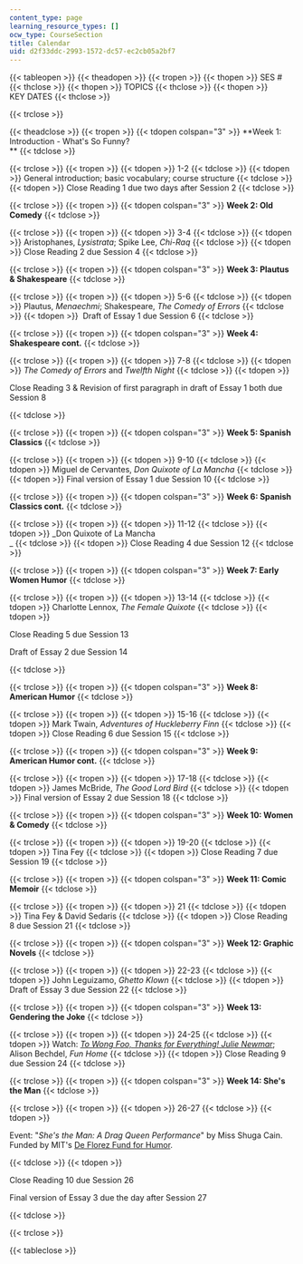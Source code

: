 ```yaml
---
content_type: page
learning_resource_types: []
ocw_type: CourseSection
title: Calendar
uid: d2f33ddc-2993-1572-dc57-ec2cb05a2bf7
---
```


{{< tableopen >}}
{{< theadopen >}}
{{< tropen >}}
{{< thopen >}}
SES #
{{< thclose >}}
{{< thopen >}}
TOPICS
{{< thclose >}}
{{< thopen >}}
KEY DATES
{{< thclose >}}

{{< trclose >}}

{{< theadclose >}}
{{< tropen >}}
{{< tdopen colspan="3" >}}
**Week 1: Introduction - What's So Funny?  
**
{{< tdclose >}}

{{< trclose >}}
{{< tropen >}}
{{< tdopen >}}
1-2
{{< tdclose >}}
{{< tdopen >}}
General introduction; basic vocabulary; course structure
{{< tdclose >}}
{{< tdopen >}}
Close Reading 1 due two days after Session 2
{{< tdclose >}}

{{< trclose >}}
{{< tropen >}}
{{< tdopen colspan="3" >}}
**Week 2: Old Comedy**
{{< tdclose >}}

{{< trclose >}}
{{< tropen >}}
{{< tdopen >}}
3-4
{{< tdclose >}}
{{< tdopen >}}
Aristophanes, _Lysistrata_; Spike Lee, _Chi-Raq_
{{< tdclose >}}
{{< tdopen >}}
Close Reading 2 due Session 4
{{< tdclose >}}

{{< trclose >}}
{{< tropen >}}
{{< tdopen colspan="3" >}}
**Week 3: Plautus & Shakespeare**
{{< tdclose >}}

{{< trclose >}}
{{< tropen >}}
{{< tdopen >}}
5-6
{{< tdclose >}}
{{< tdopen >}}
Plautus, _Menaechmi_; Shakespeare, _The Comedy of Errors_
{{< tdclose >}}
{{< tdopen >}}
 Draft of Essay 1 due Session 6
{{< tdclose >}}

{{< trclose >}}
{{< tropen >}}
{{< tdopen colspan="3" >}}
**Week 4: Shakespeare cont.**
{{< tdclose >}}

{{< trclose >}}
{{< tropen >}}
{{< tdopen >}}
7-8
{{< tdclose >}}
{{< tdopen >}}
_The Comedy of Errors_ and _Twelfth Night_
{{< tdclose >}}
{{< tdopen >}}


Close Reading 3 & Revision of first paragraph in draft of Essay 1 both due Session 8


{{< tdclose >}}

{{< trclose >}}
{{< tropen >}}
{{< tdopen colspan="3" >}}
**Week 5: Spanish Classics**
{{< tdclose >}}

{{< trclose >}}
{{< tropen >}}
{{< tdopen >}}
9-10
{{< tdclose >}}
{{< tdopen >}}
Miguel de Cervantes, _Don Quixote of La Mancha_
{{< tdclose >}}
{{< tdopen >}}
Final version of Essay 1 due Session 10
{{< tdclose >}}

{{< trclose >}}
{{< tropen >}}
{{< tdopen colspan="3" >}}
**Week 6: Spanish Classics cont.**
{{< tdclose >}}

{{< trclose >}}
{{< tropen >}}
{{< tdopen >}}
11-12
{{< tdclose >}}
{{< tdopen >}}
_Don Quixote of La Mancha  
_
{{< tdclose >}}
{{< tdopen >}}
Close Reading 4 due Session 12
{{< tdclose >}}

{{< trclose >}}
{{< tropen >}}
{{< tdopen colspan="3" >}}
**Week 7: Early Women Humor**
{{< tdclose >}}

{{< trclose >}}
{{< tropen >}}
{{< tdopen >}}
13-14
{{< tdclose >}}
{{< tdopen >}}
Charlotte Lennox, _The Female Quixote_
{{< tdclose >}}
{{< tdopen >}}


Close Reading 5 due Session 13

Draft of Essay 2 due Session 14


{{< tdclose >}}

{{< trclose >}}
{{< tropen >}}
{{< tdopen colspan="3" >}}
**Week 8: American Humor**
{{< tdclose >}}

{{< trclose >}}
{{< tropen >}}
{{< tdopen >}}
15-16
{{< tdclose >}}
{{< tdopen >}}
Mark Twain, _Adventures of Huckleberry Finn_
{{< tdclose >}}
{{< tdopen >}}
Close Reading 6 due Session 15
{{< tdclose >}}

{{< trclose >}}
{{< tropen >}}
{{< tdopen colspan="3" >}}
**Week 9: American Humor cont.**
{{< tdclose >}}

{{< trclose >}}
{{< tropen >}}
{{< tdopen >}}
17-18
{{< tdclose >}}
{{< tdopen >}}
James McBride, _The Good Lord Bird_
{{< tdclose >}}
{{< tdopen >}}
Final version of Essay 2 due Session 18
{{< tdclose >}}

{{< trclose >}}
{{< tropen >}}
{{< tdopen colspan="3" >}}
**Week 10: Women & Comedy**
{{< tdclose >}}

{{< trclose >}}
{{< tropen >}}
{{< tdopen >}}
19-20
{{< tdclose >}}
{{< tdopen >}}
Tina Fey
{{< tdclose >}}
{{< tdopen >}}
Close Reading 7 due Session 19
{{< tdclose >}}

{{< trclose >}}
{{< tropen >}}
{{< tdopen colspan="3" >}}
**Week 11: Comic Memoir**
{{< tdclose >}}

{{< trclose >}}
{{< tropen >}}
{{< tdopen >}}
21
{{< tdclose >}}
{{< tdopen >}}
Tina Fey & David Sedaris
{{< tdclose >}}
{{< tdopen >}}
Close Reading 8 due Session 21
{{< tdclose >}}

{{< trclose >}}
{{< tropen >}}
{{< tdopen colspan="3" >}}
**Week 12: Graphic Novels**
{{< tdclose >}}

{{< trclose >}}
{{< tropen >}}
{{< tdopen >}}
22-23
{{< tdclose >}}
{{< tdopen >}}
John Leguizamo, _Ghetto Klown_
{{< tdclose >}}
{{< tdopen >}}
Draft of Essay 3 due Session 22
{{< tdclose >}}

{{< trclose >}}
{{< tropen >}}
{{< tdopen colspan="3" >}}
**Week 13: Gendering the Joke**
{{< tdclose >}}

{{< trclose >}}
{{< tropen >}}
{{< tdopen >}}
24-25
{{< tdclose >}}
{{< tdopen >}}
Watch: _[To Wong Foo, Thanks for Everything! Julie Newmar](https://www.imdb.com/title/tt0114682/?ref_=nv_sr_1)_; Alison Bechdel, _Fun Home_
{{< tdclose >}}
{{< tdopen >}}
Close Reading 9 due Session 24
{{< tdclose >}}

{{< trclose >}}
{{< tropen >}}
{{< tdopen colspan="3" >}}
**Week 14: She's the Man**
{{< tdclose >}}

{{< trclose >}}
{{< tropen >}}
{{< tdopen >}}
26-27
{{< tdclose >}}
{{< tdopen >}}


Event: "_She's the Man: A Drag Queen Performance_" by Miss Shuga Cain. Funded by MIT's [De Florez Fund for Humor](https://shass.mit.edu/inside/resources/internal/deflorez).


{{< tdclose >}}
{{< tdopen >}}


Close Reading 10 due Session 26

Final version of Essay 3 due the day after Session 27


{{< tdclose >}}

{{< trclose >}}


{{< tableclose >}}